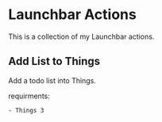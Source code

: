 # Launchbar Actions

This is a collection of my Launchbar actions.

## Add List to Things

Add a todo list into Things. 

requirments:
	
	- Things 3 